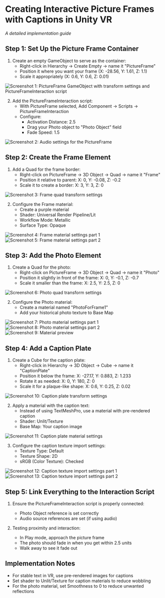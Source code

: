 # Creating Interactive Picture Frames with Captions in Unity VR
*A detailed implementation guide*

## Step 1: Set Up the Picture Frame Container

1. Create an empty GameObject to serve as the container:
   - Right-click in Hierarchy → Create Empty → name it "PictureFrame"
   - Position it where you want your frame (X: -28.56, Y: 1.61, Z: 1.1)
   - Scale it appropriately (X: 0.6, Y: 0.6, Z: 0.01)

![Screenshot 1: PictureFrame GameObject with transform settings and PictureFrameInteraction script](images/picture-frame-tutorial/screenshot1.jpg)

2. Add the PictureFrameInteraction script:
   - With PictureFrame selected, Add Component → Scripts → PictureFrameInteraction
   - Configure:
     - Activation Distance: 2.5
     - Drag your Photo object to "Photo Object" field
     - Fade Speed: 1.5

![Screenshot 2: Audio settings for the PictureFrame](images/picture-frame-tutorial/screenshot2.jpg)

## Step 2: Create the Frame Element

1. Add a Quad for the frame border:
   - Right-click on PictureFrame → 3D Object → Quad → name it "Frame"
   - Position it relative to parent: X: 0, Y: -0.08, Z: -0.2
   - Scale it to create a border: X: 3, Y: 3, Z: 0

![Screenshot 3: Frame quad transform settings](images/picture-frame-tutorial/screenshot3.jpg)

2. Configure the Frame material:
   - Create a purple material
   - Shader: Universal Render Pipeline/Lit
   - Workflow Mode: Metallic
   - Surface Type: Opaque

![Screenshot 4: Frame material settings part 1](images/picture-frame-tutorial/screenshot4.jpg)
![Screenshot 5: Frame material settings part 2](images/picture-frame-tutorial/screenshot5.jpg)

## Step 3: Add the Photo Element

1. Create a Quad for the photo:
   - Right-click on PictureFrame → 3D Object → Quad → name it "Photo"
   - Position it slightly in front of the frame: X: 0, Y: -0.1, Z: -0.7
   - Scale it smaller than the frame: X: 2.5, Y: 2.5, Z: 0

![Screenshot 6: Photo quad transform settings](images/picture-frame-tutorial/screenshot6.jpg)

2. Configure the Photo material:
   - Create a material named "PhotoForFrame1"
   - Add your historical photo texture to Base Map

![Screenshot 7: Photo material settings part 1](images/picture-frame-tutorial/screenshot7.jpg)
![Screenshot 8: Photo material settings part 2](images/picture-frame-tutorial/screenshot8.jpg)
![Screenshot 9: Material preview](images/picture-frame-tutorial/screenshot9.jpg)

## Step 4: Add a Caption Plate

1. Create a Cube for the caption plate:
   - Right-click in Hierarchy → 3D Object → Cube → name it "CaptionPlate"
   - Position it below the frame: X: -27.17, Y: 0.883, Z: 1.233
   - Rotate it as needed: X: 0, Y: 180, Z: 0
   - Scale it for a plaque-like shape: X: 0.6, Y: 0.25, Z: 0.02

![Screenshot 10: Caption plate transform settings](images/picture-frame-tutorial/screenshot10.jpg)

2. Apply a material with the caption text:
   - Instead of using TextMeshPro, use a material with pre-rendered caption
   - Shader: Unlit/Texture
   - Base Map: Your caption image

![Screenshot 11: Caption plate material settings](images/picture-frame-tutorial/screenshot11.jpg)

3. Configure the caption texture import settings:
   - Texture Type: Default
   - Texture Shape: 2D
   - sRGB (Color Texture): Checked

![Screenshot 12: Caption texture import settings part 1](images/picture-frame-tutorial/screenshot12.jpg)
![Screenshot 13: Caption texture import settings part 2](images/picture-frame-tutorial/screenshot13.jpg)

## Step 5: Link Everything to the Interaction Script

1. Ensure the PictureFrameInteraction script is properly connected:
   - Photo Object reference is set correctly
   - Audio source references are set (if using audio)

2. Testing proximity and interaction:
   - In Play mode, approach the picture frame
   - The photo should fade in when you get within 2.5 units
   - Walk away to see it fade out

## Implementation Notes

- For stable text in VR, use pre-rendered images for captions
- Set shader to Unlit/Texture for caption materials to reduce wobbling
- For the photo material, set Smoothness to 0 to reduce unwanted reflections

